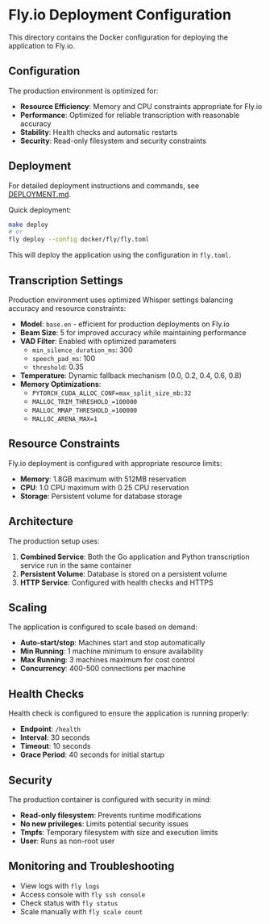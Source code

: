 # Fly.io Deployment Configuration

This directory contains the Docker configuration for deploying the application to Fly.io.

## Configuration

The production environment is optimized for:
- **Resource Efficiency**: Memory and CPU constraints appropriate for Fly.io
- **Performance**: Optimized for reliable transcription with reasonable accuracy
- **Stability**: Health checks and automatic restarts
- **Security**: Read-only filesystem and security constraints

## Deployment

For detailed deployment instructions and commands, see [DEPLOYMENT.md](../../DEPLOYMENT.md).

Quick deployment:

```bash
make deploy
# or
fly deploy --config docker/fly/fly.toml
```

This will deploy the application using the configuration in `fly.toml`.

## Transcription Settings

Production environment uses optimized Whisper settings balancing accuracy and resource constraints:

- **Model**: `base.en` - efficient for production deployments on Fly.io
- **Beam Size**: 5 for improved accuracy while maintaining performance
- **VAD Filter**: Enabled with optimized parameters
  - `min_silence_duration_ms`: 300
  - `speech_pad_ms`: 100
  - `threshold`: 0.35
- **Temperature**: Dynamic fallback mechanism (0.0, 0.2, 0.4, 0.6, 0.8)
- **Memory Optimizations**:
  - `PYTORCH_CUDA_ALLOC_CONF=max_split_size_mb:32`
  - `MALLOC_TRIM_THRESHOLD_=100000`
  - `MALLOC_MMAP_THRESHOLD_=100000`
  - `MALLOC_ARENA_MAX=1`

## Resource Constraints

Fly.io deployment is configured with appropriate resource limits:
- **Memory**: 1.8GB maximum with 512MB reservation
- **CPU**: 1.0 CPU maximum with 0.25 CPU reservation
- **Storage**: Persistent volume for database storage

## Architecture

The production setup uses:
1. **Combined Service**: Both the Go application and Python transcription service run in the same container
2. **Persistent Volume**: Database is stored on a persistent volume
3. **HTTP Service**: Configured with health checks and HTTPS

## Scaling

The application is configured to scale based on demand:
- **Auto-start/stop**: Machines start and stop automatically
- **Min Running**: 1 machine minimum to ensure availability
- **Max Running**: 3 machines maximum for cost control
- **Concurrency**: 400-500 connections per machine

## Health Checks

Health check is configured to ensure the application is running properly:
- **Endpoint**: `/health`
- **Interval**: 30 seconds
- **Timeout**: 10 seconds
- **Grace Period**: 40 seconds for initial startup

## Security

The production container is configured with security in mind:
- **Read-only filesystem**: Prevents runtime modifications
- **No new privileges**: Limits potential security issues
- **Tmpfs**: Temporary filesystem with size and execution limits
- **User**: Runs as non-root user

## Monitoring and Troubleshooting

- View logs with `fly logs`
- Access console with `fly ssh console`
- Check status with `fly status`
- Scale manually with `fly scale count`